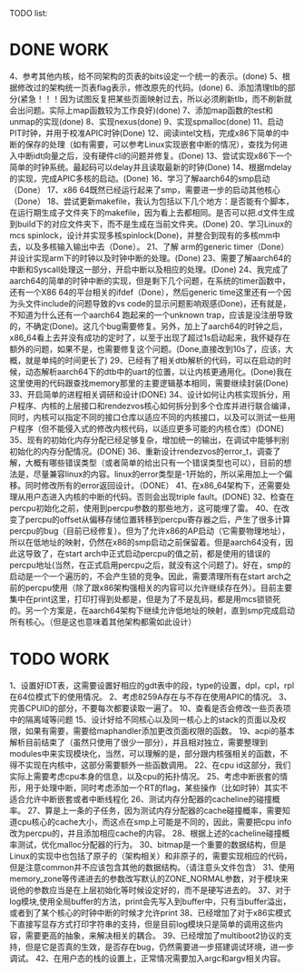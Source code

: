 TODO list:

# DONE WORK


4、参考其他内核，给不同架构的页表的bits设定一个统一的表示。(done)
5、根据修改过的架构统一页表flag表示，修改原先的代码。(done)
6、添加清理tlb的部分(紧急！！！因为试图反复把某些页面映射过去，所以必须刷新tlb，而不刷新就会出问题。实际上map函数较为工作良好)(done)
7、添加map函数的test和unmap的实现(done)
8、实现nexus(done)
9、实现spmalloc(done)
11、启动PIT时钟，并用于校准APIC时钟(Done)
12、阅读intel文档，完成x86下简单的中断的保存的处理（如有需要，可以参考Linux实现嵌套中断的情况），查找为何进入中断idt向量之后，没有硬件cli的问题并修复。(Done)
13、尝试实现x86下一个简单的时钟系统。最起码可以delay并且读取最新的时钟(Done)
14、根据mdelay的实现，完成APIC多核的启动。(Done)
16、学习了解aarch64的smp启动（Done）
17、x86 64既然已经运行起来了smp，需要进一步的启动其他核心（Done）
18、尝试更新makefile，我认为包括以下几个地方：是否能有个脚本，在运行期生成子文件夹下的makefile，因为看上去都相同。是否可以把.d文件生成到build下的对应文件夹下，而不是生成在当前文件夹。(Done)
20、学习Linux的mcs spinlock，设计并实现多核spinlock(Done)，并整合到现有的多核mm中去，以及多核输入输出中去（Done）。
21、了解 arm的generic timer（Done）并设计实现arm下的时钟以及时钟中断的处理。(Done)
23、需要了解aarch64的中断和Syscall处理这一部分，开启中断以及相应的处理。(Done)
24、我完成了aarch64的简单的时钟中断的实现，但是剩下几个问题，在系统的timer函数中，还有一个X86 64的平台相关的ifdef（Done），然后generic time这里还有一个因为头文件include的问题导致的vs code的显示问题影响观感(Done)，还有就是，不知道为什么还有一个aarch64 跑起来的一个unknown trap，应该是没注册导致的，不确定(Done)。这几个bug需要修复。另外，加上了aarch64的时钟之后，x86_64看上去并没有成功的定时了，以至于出现了超过1s启动起来，我怀疑存在额外的问题，如果不是，也需要修复这个问题。(Done,直接改到10s了，应该，大概，就是单纯的时间更长了)
29、已经有了相关dtb解析的代码，可以在启动的时候，动态解析aarch64下的dtb中的uart的位置，以让内核更通用化。(Done)我在这里使用的代码跟查找memory那里的主要逻辑基本相同，需要继续封装(Done)
33、开启简单的进程相关调研和设计(DONE)
34、设计如何让内核实现拆分，用户程序、内核的上层接口和rendezvos核心如何拆分到多个仓库并进行联合编译，同时，内核可以指定不同的接口仓库以适应不同的内核接口，以及可以测试一些用户程序（但不能侵入式的修改内核代码，以适应更多可能的内核仓库）(DONE)
35、现有的初始化内存分配已经足够复杂，增加统一的输出，在调试中能够判别初始化的内存分配情况。(DONE)
36、重新设计rendezvos的error_t，调查了解，大概有哪些错误类型（或者简单的给出只有一个错误类型也可以），目前的想法是，尽量兼容linux的内容。linux的error类型是-1开始的，所以采用加上一个偏移。同时修改所有的error返回设计。（DONE）
41、在x86_64架构下，还需要处理从用户态进入内核的中断的代码。否则会出现triple fault。(DONE)
32、检查在percpu初始化之前，使用到percpu参数的那些地方，这可能埋了雷。
40、在改变了percpu的offset从偏移存储位置转移到percpu寄存器之后，产生了很多计算percpu的bug（目前已经修复）。但为了允许x86的AP启动（它需要物理地址），所以在低地址的映射，仍然在x86的smp启动之前保留着。但是aarch64没有，因此这导致了，在start arch中正式启动percpu的值之前，都是使用的错误的percpu地址(当然，在正式启用percpu之后，就没有这个问题了)。好在，smp的启动是一个一个遍历的，不会产生锁的竞争。因此，需要清理所有在start arch之前的percpu使用（除了跟x86架构强相关的内容可以允许继续存在外）。目前主要集中在print这里，打印打得到处都是，但是为了不是乱码，都是用mcs锁锁死的。另一个方案是，在aarch64架构下继续允许低地址的映射，直到smp完成启动所有核心。（但是这也意味着其他架构都需如此设计）

# TODO WORK

1、设置好IDT表，这需要设置好相应的gdt表中的段，type的设置，dpl，cpl，rpl在64位模式下的使用情况。
2、考虑8259A存在与不存在使用APIC的情况。
3、完善CPUID的部分，不要每次都要读取一遍了。
10、查看是否会修改一些页表项中的隔离域等问题
15、设计好给不同核心以及同一核心上的stack的页面以及权限，如果有需要，需要给maphandler添加更改页面权限的函数。
19、acpi的基本解析目前结束了（虽然只使用了很少一部分），并且相对独立，需要整理到modules中来实现模块化，当然，可以理解的是，部分跟内核强相关的函数，不得不实现在内核中，这部分需要额外一些函数调用。
22、在cpu id这部分，我们实际上需要考虑cpu本身的信息，以及cpu的拓扑情况。
25、考虑中断嵌套的情形，用于处理中断，同时考虑添加一个RT的flag，某些操作（比如时钟）其实不适合允许中断嵌套或者中断线程化
26、测试内存分配器的cacheline的碰撞概率。
27、算是上一条的子任务，因为测试内存分配器的cache碰撞概率，需要知道cpu核心的cache大小，而这点在smp上可能是不同的，因此，需要把cpu info改为percpu的，并且添加相应cache的内容。
28、根据上述的cacheline碰撞概率测试，优化malloc分配器的行为。
30、bitmap是一个重要的数据结构，但是Linux的实现中也包括了原子的（架构相关）和非原子的，需要实现相应的代码，但是注意common并不应该包含其他的数据结构。（请注意头文件包含）
31、使用memory_zone等传递进去的参数改写默认的ZONE_NORMAL参数，对于模块来说他的参数应当是在上层初始化等时候设定好的，而不是硬写进去的。
37、对于log模块,使用全局buffer的方法，print会先写入到buffer中，只有当buffer溢出，或者到了某个核心的时钟中断的时候才允许print
38、已经增加了对于x86实模式下直接写显存方式打印字符串的支持，但是目前log模块只是简单的调用这些内容，需要更高的抽象，来解决相关的耦合。
39、已经增加了multiboot2协议的支持，但是它是否真的生效，是否存在bug，仍然需要进一步搭建调试环境，进一步调试。
42、在用户态的栈的设置上，正常情况需要加入argc和argv相关内容。